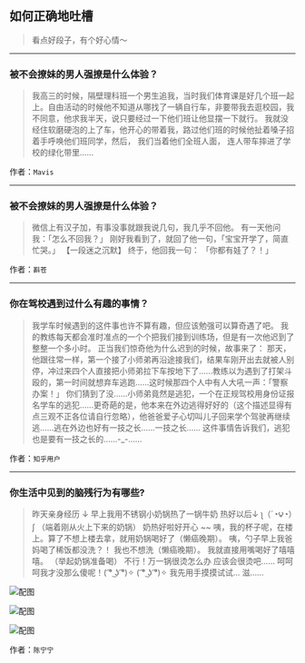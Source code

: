 ## 如何正确地吐槽

> 看点好段子，有个好心情～


 
---

### 被不会撩妹的男人强撩是什么体验？

> 我高三的时候，隔壁理科班一个男生追我，当时我们体育课是好几个班一起上。自由活动的时候他不知道从哪找了一辆自行车，非要带我去逛校园，我不同意，他求我半天，说只要经过一下他们班让他显摆一下就行。
> 我就没经住软磨硬泡的上了车，他开心的带着我，路过他们班的时候他扯着嗓子招着手呼唤他们班同学，然后，
> 我们当着他们全班人面，
> 连人带车摔进了学校的绿化带里……


作者：`Mavis`

---

### 被不会撩妹的男人强撩是什么体验？

> 微信上有汉子加，有事没事就跟我说几句，我几乎不回他。
> 有一天他问我：「怎么不回我？」
> 刚好我看到了，就回了他一句，「宝宝开学了，简直忙哭。」
> 【一段迷之沉默】
> 终于，他回我一句：
> 「你都有娃了？！」


作者：`斟苍`

---

### 你在驾校遇到过什么有趣的事情？

> 我学车时候遇到的这件事也许不算有趣，但应该勉强可以算奇遇了吧。
> 我的教练每天都会准时准点的一个个把我们接到训练场，但是有一次他迟到了整整一个多小时。
> 正当我们惊奇他为什么迟到的时候，故事来了：
> 那天，他跟往常一样，第一个接了小师弟再沿途接我们，结果车刚开出去就被人别停，冲过来四个人直接把小师弟拉下车按地下了……教练以为遇到了打架斗殴的，第一时间就想弃车逃跑……这时候那四个人中有人大吼一声：「警察办案！」
> 你们猜到了没……小师弟竟然是逃犯，一个在正规驾校用身份证报名学车的逃犯……更奇葩的是，他本来在外边逃得好好的（这个描述显得有点三观不正各位请自行忽略），他爸爸爱子心切叫儿子回来学个驾驶再继续逃……逃在外边也好有一技之长……一技之长……
> 这件事情告诉我们，逃犯也是要有一技之长的……-_-……


作者：`知乎用户`

---

### 你生活中见到的脑残行为有哪些?

> 昨天亲身经历 ↓
> 早上我用不锈钢小奶锅热了一锅牛奶 热好以后↓
> ʅ（´◔౪◔）ʃ （端着刚从火上下来的奶锅）
> 奶热好啦好开心 ~~
> 咦，我的杯子呢，在楼上。算了不想上楼去拿，就用奶锅喝好了（懒癌晚期）。
> 咦，勺子早上我爸妈喝了稀饭都没洗？！
> 我也不想洗（懒癌晚期）。
> 我就直接用嘴喝好了嘻嘻嘻。
> （举起奶锅准备喝）
> 不行！万一锅很烫怎么办 应该会很烫吧……
> 呵呵呵我才没那么傻呢！( ͡° ͜ʖ ͡°)✧
> ( ͡° ͜ʖ ͡°)✧ 我先用手摸摸试试...
> 滋……



![配图](http://pic4.zhimg.com/70/2c5aa91b5230c5b3700b16a786145027_b.jpg)



![配图](http://pic3.zhimg.com/70/b86b520be5efce87ab26b327badd25fe_b.jpg)



![配图](http://pic4.zhimg.com/70/6af37278d87ee0912092747579eb2163_b.jpg)


作者：`陈宁宁`